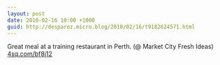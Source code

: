 ```yaml
---
layout: post
date: 2010-02-16 10:00 +1000
guid: http://desparoz.micro.blog/2010/02/16/t9182624571.html
---
```

Great meal at a training restaurant in Perth. (@ Market City Fresh Ideas) [4sq.com/bf8j12](http://4sq.com/bf8j12)
